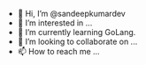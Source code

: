 - 👋 Hi, I’m @sandeepkumardev
- 👀 I’m interested in ...
- 🌱 I’m currently learning GoLang.
- 💞️ I’m looking to collaborate on ...
- 📫 How to reach me ...

<!---
sandeepkumar-dev/sandeepkumar-dev is a ✨ special ✨ repository because its `README.md` (this file) appears on your GitHub profile.
You can click the Preview link to take a look at your changes.
--->
